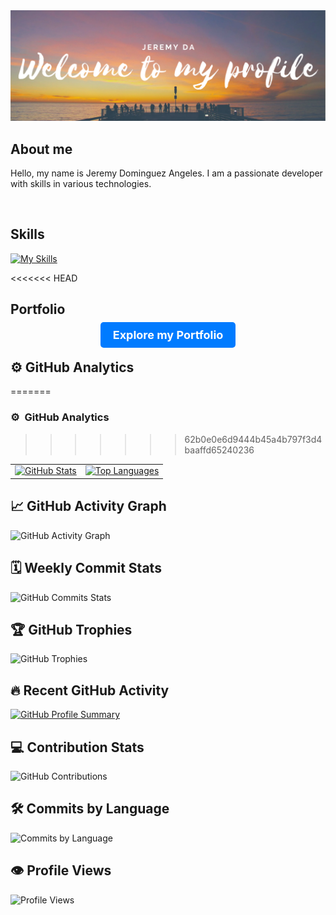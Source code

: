 <div align="center">
  <img src="/GitHudPROFILE.png" alt="Profile Picture">
</div>

## About me

<p>
  Hello, my name is Jeremy Dominguez Angeles. I am a passionate developer with skills in various technologies.
</p>

<br>

## Skills

[![My Skills](https://skillicons.dev/icons?i=mysql,css,html,python,react,js,typescript)](https://skillicons.dev)

<<<<<<< HEAD
## Portfolio

<div align="center">
  <p><a href="https://projects-js-gamma.vercel.app/" target="_bck" style="background-color: #007bff; color: #fff; padding: 10px 20px; border-radius: 5px; text-decoration: none; font-weight: bold; font-size: 18px;">Explore my Portfolio</p></a>
</div>

## ⚙️ GitHub Analytics
=======
### ⚙️ &nbsp;GitHub Analytics
>>>>>>> 62b0e0e6d9444b45a4b797f3d4baaffd65240236

<table align="center">
  <tr>
    <td>
      <a href="https://github.com/jeremyda173">
        <img height="190em" src="https://github-readme-stats-eight-theta.vercel.app/api?username=jeremyda173&show_icons=true&theme=algolia&include_all_commits=true&count_private=true" alt="GitHub Stats"/>
      </a>
    </td>
    <td>
      <a href="https://github.com/jeremyda173">
        <img height="190em" src="https://github-readme-stats-eight-theta.vercel.app/api/top-langs/?username=jeremyda173&layout=compact&langs_count=8&theme=algolia" alt="Top Languages"/>
      </a>
    </td>
  </tr>
</table>

## 📈 GitHub Activity Graph

![GitHub Activity Graph](https://github-readme-activity-graph.cyclic.app/graph?username=jeremyda173&theme=algolia&hide_border=true)

## 🗓️ Weekly Commit Stats

![GitHub Commits Stats](https://github-readme-streak-stats.herokuapp.com/?user=jeremyda173&theme=algolia)

## 🏆 GitHub Trophies

![GitHub Trophies](https://github-profile-trophy.vercel.app/?username=jeremyda173&theme=algolia&no-frame=true&row=1)

## 🔥 Recent GitHub Activity

[![GitHub Profile Summary](https://github-profile-summary-cards.vercel.app/api/cards/profile-details?username=jeremyda173&theme=algolia)](https://github.com/vn7n24fzkq/github-profile-summary-cards)

## 💻 Contribution Stats

![GitHub Contributions](https://github-readme-stats.vercel.app/api/wakatime?username=jeremyda173&theme=algolia)

## 🛠️ Commits by Language

![Commits by Language](https://github-readme-stats.vercel.app/api/top-langs/?username=jeremyda173&langs_count=8&theme=algolia)

## 👁️ Profile Views

![Profile Views](https://komarev.com/ghpvc/?username=jeremyda173&color=blue&style=flat-square)
